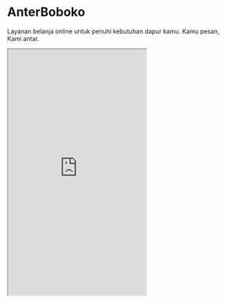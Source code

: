 # AnterBoboko
Layanan belanja online untuk penuhi kebutuhan dapur kamu.
Kamu pesan, Kami antar.

<iframe src="https://www.appsheet.com/start/856dfbba-9b5b-4f7d-b4c7-c1bdd3d3c57e?refresh=1&wipe=1" width="320" height="568"/>
